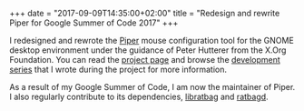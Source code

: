+++
date = "2017-09-09T14:35:00+02:00"
title = "Redesign and rewrite Piper for Google Summer of Code 2017"
+++

I redesigned and rewrote the [Piper](https://github.com/libratbag/piper) mouse
configuration tool for the GNOME desktop environment under the guidance of Peter
Hutterer from the X.Org Foundation. You can read the [project
page](https://summerofcode.withgoogle.com/projects/?sp-search=Piper\#6602376195604480)
and browse the [development series](/series/google-summer-of-code/) that I wrote during the
project for more information.

As a result of my Google Summer of Code, I am now the maintainer of Piper. I
also regularly contribute to its dependencies,
[libratbag](https://github.com/libratbag/libratbag) and
[ratbagd](https://github.com/libratbag/ratbagd).
